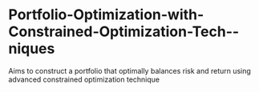 # Portfolio-Optimization-with-Constrained-Optimization-Tech--niques
Aims to construct a portfolio that optimally balances risk and return using advanced constrained optimization technique
